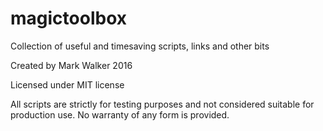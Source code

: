 # magictoolbox
Collection of useful and timesaving scripts, links and other bits

Created by Mark Walker 2016

Licensed under MIT license

All scripts are strictly for testing purposes and not considered suitable for production use.
No warranty of any form is provided.
